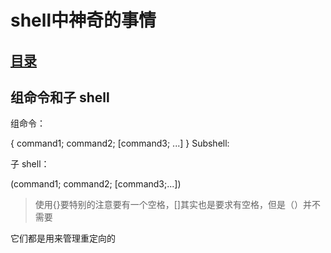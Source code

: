 # shell中神奇的事情
## [目录](https://github.com/shgopher/GOFamily/tree/master/%E5%85%A5%E9%97%A8%E7%AF%87/%E6%93%8D%E4%BD%9C%E7%B3%BB%E7%BB%9F/shell)
## 组命令和子 shell

组命令：

{ command1; command2; [command3; ...] }
Subshell:

子 shell：

(command1; command2; [command3;...])

> 使用{}要特别的注意要有一个空格，[]其实也是要求有空格，但是（）并不需要

它们都是用来管理重定向的
